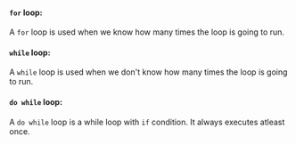 #### `for` loop:
A `for` loop is used when we know how many times the loop is going to run.

#### `while` loop:
A `while` loop is used when we don't know how many times the loop is going to run.

#### `do while` loop:
A `do while` loop is a while loop with `if` condition. It always executes atleast once.